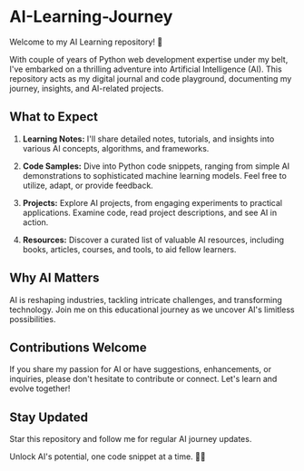 # AI-Learning-Journey

Welcome to my AI Learning repository! 🚀

 With couple of years of Python web development expertise under my belt, I've embarked on a thrilling adventure into Artificial Intelligence (AI). This repository acts as my digital journal and code playground, documenting my journey, insights, and AI-related projects.
 
## What to Expect

1. **Learning Notes:** I'll share detailed notes, tutorials, and insights into various AI concepts, algorithms, and frameworks.

2. **Code Samples:** Dive into Python code snippets, ranging from simple AI demonstrations to sophisticated machine learning models. Feel free to utilize, adapt, or provide feedback.

3. **Projects:** Explore AI projects, from engaging experiments to practical applications. Examine code, read project descriptions, and see AI in action.

4. **Resources:** Discover a curated list of valuable AI resources, including books, articles, courses, and tools, to aid fellow learners.

## Why AI Matters

AI is reshaping industries, tackling intricate challenges, and transforming technology. Join me on this educational journey as we uncover AI's limitless possibilities.

## Contributions Welcome

If you share my passion for AI or have suggestions, enhancements, or inquiries, please don't hesitate to contribute or connect. Let's learn and evolve together!

## Stay Updated

Star this repository and follow me for regular AI journey updates.

Unlock AI's potential, one code snippet at a time. 🤖💡
